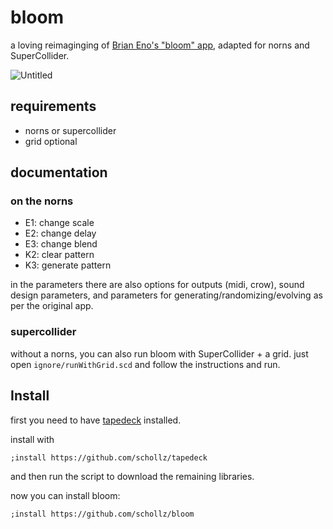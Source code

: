 # bloom

a loving reimaginging of [Brian Eno's "bloom" app](https://generativemusic.com/bloom.html), adapted for norns and SuperCollider.

![Untitled](https://github.com/schollz/bloom/assets/6550035/a4e5e034-d2e8-4c8f-818e-63a1bcd03a80)


## requirements

- norns or supercollider
- grid optional

## documentation

### on the norns

- E1: change scale
- E2: change delay
- E3: change blend
- K2: clear pattern
- K3: generate pattern 

in the parameters there are also options for outputs (midi, crow), sound design parameters, and parameters for generating/randomizing/evolving as per the original app.

### supercollider

without a norns, you can also run bloom with SuperCollider + a grid. just open `ignore/runWithGrid.scd` and follow the instructions and run.

## Install

first you need to have [tapedeck](https://github.com/schollz/tapedeck) installed.

install with

```
;install https://github.com/schollz/tapedeck
```

and then run the script to download the remaining libraries.

now you can install bloom:

```
;install https://github.com/schollz/bloom
```
